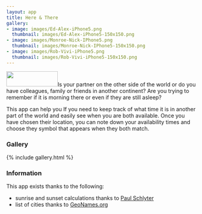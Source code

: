 ```yaml
---
layout: app
title: Here & There
gallery:
- image: images/Ed-Alex-iPhone5.png
  thumbnail: images/Ed-Alex-iPhone5-150x150.png
- image: images/Monroe-Nick-IPhone5.png
  thumbnail: images/Monroe-Nick-IPhone5-150x150.png
- image: images/Rob-Vivi-iPhone5.png
  thumbnail: images/Rob-Vivi-iPhone5-150x150.png
---
```

<a href="http://appstore.com/robclarke/youandmeworldclock"><img class="alignright" title="App_Store_Badge_EN_0609" alt="" src="http://www.cloudpebbles.com/wp-content/uploads/2013/02/Download_on_the_App_Store_Badge_US-UK_135x40.png" width="135" height="40" /></a>Is your partner on the other side of the world or do you have colleagues, family or friends in another continent? Are you trying to remember if it is morning there or even if they are still asleep?

This app can help you If you need to keep track of what time it is in another part of the world and easily see when you are both available. Once you have chosen their location, you can note down your availability times and choose they symbol that appears when they both match.

### Gallery

{% include gallery.html %}

### Information

This app exists thanks to the following:

- sunrise and sunset calculations thanks to <a href="https://github.com/erndev/EDSunriseSet">Paul Schlyter</a>
- list of cities thanks to <a href="http://www.geonames.org">GeoNames.org</a>
